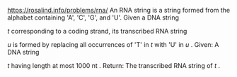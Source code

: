 https://rosalind.info/problems/rna/
An 
RNA string
 is a 
string
 formed from the 
alphabet
 containing 'A', 'C', 'G', and 'U'.
Given a 
DNA string
 
$t$
 corresponding to a coding strand, its transcribed 
RNA string
 
$u$
 is formed by replacing all occurrences of 'T' in 
$t$
 with 'U' in 
$u$
.
Given:
 A 
DNA string
 
$t$
 having 
length
 at most 1000 
nt
.
Return:
 The transcribed RNA string of 
$t$
.
